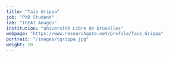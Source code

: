 ```yaml
---
title: "Taïs Grippa"
job: "PhD Student"
lab: "IGEAT Anageo"
institution: "Université Libre de Bruxelles"
webpage: "https://www.researchgate.net/profile/Tais_Grippa"
portrait: "/images/tgrippa.jpg"
weight: 10
---
```


